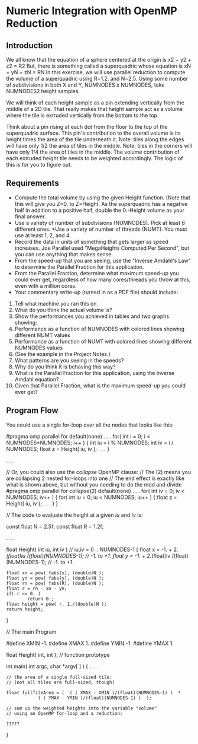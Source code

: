 # Numeric Integration with OpenMP Reduction

## Introduction
We all know that the equation of a sphere centered at the origin is x2 + y2 + z2 = R2 But, there is something called a superquadric whose equation is xN + yN + zN = RN In this exercise, we will use parallel reduction to compute the volume of a superquadric using R=1.2. and N=2.5.
Using some number of subdivisions in both X and Y, NUMNODES x NUMNODES, take NUMNODES2 height samples.

We will think of each height sample as a pin extending vertically from the middle of a 2D tile. That really makes that height sample act as a volume where the tile is extruded vertically from the bottom to the top.

Think about a pin rising at each dot from the floor to the top of the superquadric surface. This pin's contribution to the overall volume is its height times the area of the tile underneath it.
Note: tiles along the edges will have only 1/2 the area of tiles in the middle.
Note: tiles in the corners will have only 1/4 the area of tiles in the middle. The volume contribution of each extruded height tile needs to be weighted accordingly. The logic of this is for you to figure out.

## Requirements

* Compute the total volume by using the given Height function. (Note that this will give you Z=0. to Z=Height. As the superquadric has a negative half in addition to a positive half, double the 0.-Height volume as your final answer.
* Use a variety of number of subdivisions (NUMNODES). Pick at least 8 different ones.
*Use a variety of number of threads (NUMT). You must use at least 1, 2, and 4.
* Record the data in units of something that gets larger as speed increases. Joe Parallel used "MegaHeights Computed Per Second", but you can use anything that makes sense.
* From the speed-up that you are seeing, use the "Inverse Amdahl's Law" to determine the Parallel Fraction for this application.
* From the Parallel Fraction, determine what maximum speed-up you could ever get, regardless of how many cores/threads you throw at this, even with a million cores.
* Your commentary write-up (turned in as a PDF file) should include:
1. Tell what machine you ran this on
2. What do you think the actual volume is?
3. Show the performances you achieved in tables and two graphs showing:
4. Performance as a function of NUMNODES with colored lines showing different NUMT values
5. Performance as a function of NUMT with colored lines showing different NUMNODES values
6. (See the example in the Project Notes.)
7. What patterns are you seeing in the speeds?
8. Why do you think it is behaving this way?
9. What is the Parallel Fraction for this application, using the Inverse Amdahl equation?
10. Given that Parallel Fraction, what is the maximum speed-up you could ever get?

## Program Flow

 You could use a single for-loop over all the nodes that looks like this:

#pragma omp parallel for default(none) . . .
for( int i = 0; i < NUMNODES*NUMNODES; i++ )
{
	int iu = i % NUMNODES;
	int iv = i / NUMNODES;
	float z = Height( iu, iv );
	. . .
}

. . .

// Or, you could also use the <i>collapse</i> OpenMP clause:
// The (2) means you are collapsing 2 nested for-loops into one
// The end effect is exactly like what is shown above, but without you needing to do the mod and divide
#pragma omp parallel for collapse(2) default(none) . . .
for( int iv = 0; iv < NUMNODES; iv++ )
{
	for( int iu = 0; iu < NUMNODES; iu++ )
	{
		float z = Height( iu, iv );
		. . .
	}
}


// The code to evaluate the height at a given <i>iu</i> and <i>iv</i> is:

const float N = 2.5f;
const float R = 1.2f;

 . . .

float
Height( int iu, int iv )	// iu,iv = 0 .. NUMNODES-1
{
	float x = -1.  +  2.*(float)iu /(float)(NUMNODES-1);	// -1. to +1.
	float y = -1.  +  2.*(float)iv /(float)(NUMNODES-1);	// -1. to +1.

	float xn = pow( fabs(x), (double)N );
	float yn = pow( fabs(y), (double)N );
	float rn = pow( fabs(R), (double)N );
	float r = rn - xn - yn;
	if( r <= 0. )
	        return 0.;
	float height = pow( r, 1./(double)N );
	return height;
}


// The main Program

#define XMIN     -1.
#define XMAX      1.
#define YMIN     -1.
#define YMAX      1.

float Height( int, int );	// function prototype

int main( int argc, char *argv[ ] )
{
	. . .

	// the area of a single full-sized tile:
	// (not all tiles are full-sized, though)

	float fullTileArea = (  ( ( XMAX - XMIN )/(float)(NUMNODES-1) )  *
				( ( YMAX - YMIN )/(float)(NUMNODES-1) )  );

	// sum up the weighted heights into the variable "volume"
	// using an OpenMP for-loop and a reduction:

	?????
}
